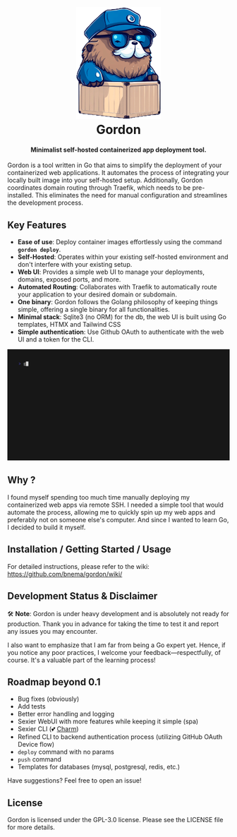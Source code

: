 <h1 align="center">
  <br>
 <img src="https://github.com/bnema/gordon/blob/main/internal/webui/public/assets/imgs/gordon-mascot-mq-trsp.png?raw=true" alt="Gordon" width="192">
  <br>
  Gordon
  <br>
</h1>

<h4 align="center">Minimalist self-hosted containerized app deployment tool.</h4>


Gordon is a tool written in Go that aims to simplify the deployment of your containerized web applications. It automates the process of integrating your locally built image into your self-hosted setup. Additionally, Gordon coordinates domain routing through Traefik, which needs to be pre-installed. This eliminates the need for manual configuration and streamlines the development process.

## **Key Features**

- **Ease of use**: Deploy container images effortlessly using the command **`gordon deploy`**.
- **Self-Hosted**: Operates within your existing self-hosted environment and don't interfere with your existing setup.
- **Web UI**: Provides a simple web UI to manage your deployments, domains, exposed ports, and more.
- **Automated Routing**: Collaborates with Traefik to automatically route your application to your desired domain or subdomain.
- **One binary**: Gordon follows the Golang philosophy of keeping things simple, offering a single binary for all functionalities.
- **Minimal stack**: Sqlite3 (no ORM) for the db, the web UI is built using Go templates, HTMX and Tailwind CSS
- **Simple authentication**: Use Github OAuth to authenticate with the web UI and a token for the CLI.

![Demo Deploy](assets/vhs/demo_deploy.gif?raw=true)


## **Why ?**

I found myself spending too much time manually deploying my containerized web apps via remote SSH. I needed a simple tool that would automate the process, allowing me to quickly spin up my web apps and preferably not on someone else's computer. And since I wanted to learn Go, I decided to build it myself.

## **Installation / Getting Started / Usage**

For detailed instructions, please refer to the wiki:  <https://github.com/bnema/gordon/wiki/>


## **Development Status & Disclaimer**

🛠️ **Note**: Gordon is under heavy development and is absolutely not ready for production. Thank you in advance for taking the time to test it and report any issues you may encounter.

I also want to emphasize that I am far from being a Go expert yet. Hence, if you notice any poor practices, I welcome your feedback—respectfully, of course. It's a valuable part of the learning process!

## **Roadmap beyond 0.1**

- Bug fixes (obviously)
- Add tests
- Better error handling and logging
- Sexier WebUI with more features while keeping it simple (spa)
- Sexier CLI (💕 [Charm](https://github.com/charmbracelet))
- Refined CLI to backend authentication process (utilizing GitHub OAuth Device flow)
- `deploy` command with no params
- `push` command
- Templates for databases (mysql, postgresql, redis, etc.)

Have suggestions? Feel free to open an issue!

## **License**

Gordon is licensed under the GPL-3.0 license. Please see the LICENSE file for more details.